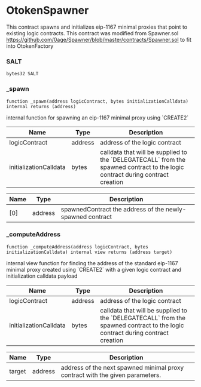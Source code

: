 # OtokenSpawner

This contract spawns and initializes eip-1167 minimal proxies that
point to existing logic contracts.
This contract was modified from Spawner.sol
https://github.com/0age/Spawner/blob/master/contracts/Spawner.sol to fit into OtokenFactory

### SALT

```solidity
bytes32 SALT
```

### _spawn

```solidity
function _spawn(address logicContract, bytes initializationCalldata) internal returns (address)
```

internal function for spawning an eip-1167 minimal proxy using &#x60;CREATE2&#x60;

| Name | Type | Description |
| ---- | ---- | ----------- |
| logicContract | address | address of the logic contract |
| initializationCalldata | bytes | calldata that will be supplied to the &#x60;DELEGATECALL&#x60; from the spawned contract to the logic contract during contract creation |

| Name | Type | Description |
| ---- | ---- | ----------- |
| [0] | address | spawnedContract the address of the newly-spawned contract |

### _computeAddress

```solidity
function _computeAddress(address logicContract, bytes initializationCalldata) internal view returns (address target)
```

internal view function for finding the address of the standard
eip-1167 minimal proxy created using &#x60;CREATE2&#x60; with a given logic contract
and initialization calldata payload

| Name | Type | Description |
| ---- | ---- | ----------- |
| logicContract | address | address of the logic contract |
| initializationCalldata | bytes | calldata that will be supplied to the &#x60;DELEGATECALL&#x60; from the spawned contract to the logic contract during contract creation |

| Name | Type | Description |
| ---- | ---- | ----------- |
| target | address | address of the next spawned minimal proxy contract with the given parameters. |

